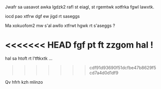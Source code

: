 Jwafr sa uasavot awka lgdzk2 rafl st eiagl, st rgemtwk xotfrka fgwl lawxtk.


iocd pao xtfrw dgf ew jigd rt saseggs

Ma xokuofom2 mw s'al awllo xtfrwt hgwk rt s'aseggs ?

<<<<<<< HEAD
fgf pt ft zzgom hal !
=======
hal sa htoft rt l'tftkxtk ...
>>>>>>> cdf91d93690f51dcfbe47b8629f5cd7a4d0d1df9

Qv hfrh kzh mlinzo